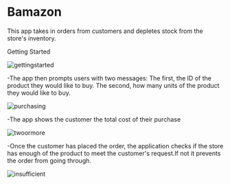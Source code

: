 # Bamazon

This app takes in orders from customers and depletes stock from the store's inventory.

Getting Started

![gettingstarted](https://user-images.githubusercontent.com/30881941/36007366-beff44c2-0d07-11e8-8db1-9c5c81e0905a.png)

-The app then prompts users with two messages:
The first, the ID of the product they would like to buy.
The second, how many units of the product they would like to buy.

![purchasing](https://user-images.githubusercontent.com/30881941/36007368-bf1c459a-0d07-11e8-8cf9-a3b672a4dfa4.png)

-The app shows the customer the total cost of their purchase

![twoormore](https://user-images.githubusercontent.com/30881941/36007369-bf295e74-0d07-11e8-99e4-f41f3ca984d5.png)

-Once the customer has placed the order, the application checks if the store has enough of the product to meet the customer's request.If not it prevents the order from going through.

![insufficient](https://user-images.githubusercontent.com/30881941/36007367-bf0d92b6-0d07-11e8-86d2-abb10a0862de.png)



